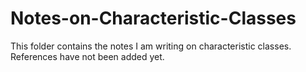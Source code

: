 # Notes-on-Characteristic-Classes
This folder contains the notes I am writing on characteristic classes. References have not been added yet.  
